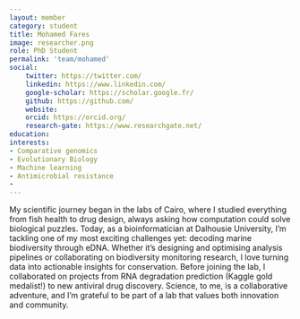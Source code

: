 ```yaml
---
layout: member
category: student
title: Mohamed Fares
image: researcher.png
role: PhD Student
permalink: 'team/mohamed'
social:
    twitter: https://twitter.com/
    linkedin: https://www.linkedin.com/
    google-scholar: https://scholar.google.fr/
    github: https://github.com/
    website:
    orcid: https://orcid.org/
    research-gate: https://www.researchgate.net/
education:
interests:
- Comparative genomics
- Evolutionary Biology
- Machine learning
- Antimicrobial resistance
- 
---
```

My scientific journey began in the labs of Cairo, where I studied everything from fish health to drug design, always asking how computation could solve biological puzzles. Today, as a bioinformatician at Dalhousie University, I’m tackling one of my most exciting challenges yet: decoding marine biodiversity through eDNA. Whether it’s designing and optimising analysis pipelines or collaborating on biodiversity monitoring research, I love turning data into actionable insights for conservation. Before joining the lab, I collaborated on projects from RNA degradation prediction (Kaggle gold medalist!) to new antiviral drug discovery. Science, to me, is a collaborative adventure, and I’m grateful to be part of a lab that values both innovation and community.  

